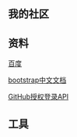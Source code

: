 ## 我的社区

## 资料
[百度](www.baidu.com)

[bootstrap中文文档](https://v3.bootcss.com/getting-started/)

[GitHub授权登录API](https://developer.github.com/apps/building-github-apps/identifying-and-authorizing-users-for-github-apps/)

## 工具

